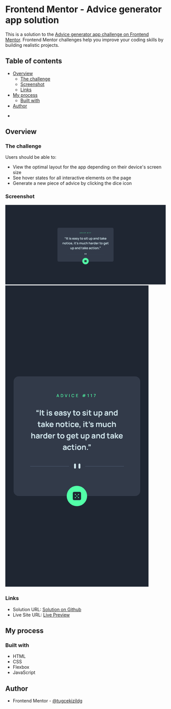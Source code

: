 # Frontend Mentor - Advice generator app solution

This is a solution to the [Advice generator app challenge on Frontend Mentor](https://www.frontendmentor.io/challenges/advice-generator-app-QdUG-13db). Frontend Mentor challenges help you improve your coding skills by building realistic projects.

## Table of contents

- [Overview](#overview)
  - [The challenge](#the-challenge)
  - [Screenshot](#screenshot)
  - [Links](#links)
- [My process](#my-process)
  - [Built with](#built-with)
- [Author](#author)

*

## Overview

### The challenge

Users should be able to:

- View the optimal layout for the app depending on their device's screen size
- See hover states for all interactive elements on the page
- Generate a new piece of advice by clicking the dice icon

### Screenshot

![Desktop Screenshot](./AdviceGeneratorDesktopDesign.png)
![Mobile Screenshot](./AdviceGeneratorMobileDesign.png)

### Links

- Solution URL: [Solution on Github](https://github.com/tugcekizildg/AdviceGeneratorAPI_HTML_CSS_JS)
- Live Site URL: [Live Preview](https://strong-pasca-a835ac.netlify.app)

## My process

### Built with

- HTML
- CSS
- Flexbox
- JavaScript

## Author

- Frontend Mentor - [@tugcekizildg](https://www.frontendmentor.io/profile/tugcekizildg)
